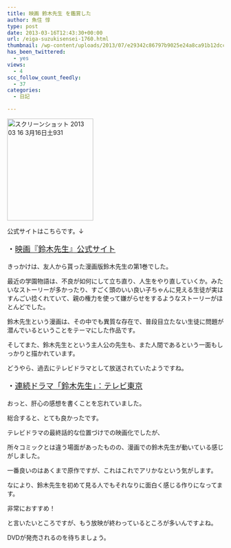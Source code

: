 ```yaml
---
title: 映画 鈴木先生 を鑑賞した
author: 魚住 惇
type: post
date: 2013-03-16T12:43:30+00:00
url: /eiga-suzukisensei-1760.html
thumbnail: /wp-content/uploads/2013/07/e29342c86797b9025e24a8ca91b12dcc.png
has_been_twittered:
  - yes
views:
  - 4
scc_follow_count_feedly:
  - 37
categories:
  - 日記

---
```

<img decoding="async" loading="lazy" title="スクリーンショット 2013-03-16 3月16日土931.png" src="/wp-content/uploads/2013/03/e29342c86797b9025e24a8ca91b12dcc.png" alt="スクリーンショット 2013 03 16 3月16日土931" width="200" height="237" border="0" />

<!--more-->

公式サイトはこちらです。↓

<p style="font-size: 18px;">
  ・<a href="http://www.tv-tokyo.co.jp/suzukisensei/" target="_blank">映画『鈴木先生』公式サイト</a>
</p></p> 

きっかけは、友人から貰った漫画版鈴木先生の第1巻でした。

最近の学園物語は、不良が如何にして立ち直り、人生をやり直していくか。みたいなストーリーが多かったり、すごく頭のいい良い子ちゃんに見える生徒が実はすんごい捻くれていて、親の権力を使って嫌がらせをするようなストーリーがほとんどでした。</p> 

鈴木先生という漫画は、その中でも異質な存在で、普段目立たない生徒に問題が潜んでいるということをテーマにした作品です。</p> 

そしてまた、鈴木先生とという主人公の先生も、また人間であるという一面もしっかりと描かれています。</p> 

どうやら、過去にテレビドラマとして放送されていたようですね。

<p style="font-size: 18px;">
  ・<a href="http://www.tv-tokyo.co.jp/suzukisensei_drama/" target="_blank">連続ドラマ「鈴木先生」：テレビ東京</a>
</p></p> 

おっと、肝心の感想を書くことを忘れていました。</p> 

総合すると、とても良かったです。

テレビドラマの最終話的な位置づけでの映画化でしたが、

所々コミックとは違う場面があったものの、漫画での鈴木先生が動いている感じがしました。

一番良いのはあくまで原作ですが、これはこれでアリかなという気がします。</p> 

なにより、鈴木先生を初めて見る人でもそれなりに面白く感じる作りになってます。</p> 

非常におすすめ！</p> 

と言いたいところですが、もう放映が終わっているところが多いんですよね。

DVDが発売されるのを待ちましょう。</p>